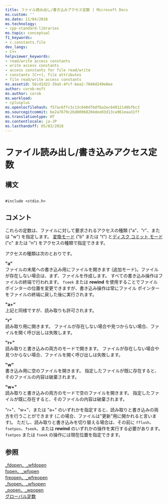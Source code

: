 ```yaml
---
title: ファイル読み出し/書き込みアクセス定数 | Microsoft Docs
ms.custom: ''
ms.date: 11/04/2016
ms.technology:
- cpp-standard-libraries
ms.topic: conceptual
f1_keywords:
- c.constants.file
dev_langs:
- C++
helpviewer_keywords:
- read/write access constants
- write access constants
- access constants for file read/write
- constants [C++], file attributes
- file read/write access constants
ms.assetid: 56cd1d22-39a5-4fcf-bea2-7046d249e8ee
author: corob-msft
ms.author: corob
ms.workload:
- cplusplus
ms.openlocfilehash: f57ac6ffc3c13c640d7bdf6a2ec64912148bfbc3
ms.sourcegitcommit: be2a7679c2bd80968204dee03d13ca961eaa31ff
ms.translationtype: HT
ms.contentlocale: ja-JP
ms.lasthandoff: 05/03/2018
---
```

# <a name="file-readwrite-access-constants"></a>ファイル読み出し/書き込みアクセス定数
## <a name="syntax"></a>構文  
  
```  
  
#include <stdio.h>  
```  
  
## <a name="remarks"></a>コメント  
 これらの定数は、ファイルに対して要求されるアクセスの種類 ("a"、"r"、または "w") を指定します。 [変換モード](../c-runtime-library/file-translation-constants.md) ("b" または "t") と[ディスク コミット モード](../c-runtime-library/commit-to-disk-constants.md) ("c" または "n") をアクセスの種類で指定できます。  
  
 アクセスの種類は次のとおりです。  
  
 **"a"**  
 ファイルの末尾への書き込み用にファイルを開きます (追加モード)。ファイルが存在しない場合は、まず、ファイルを作成します。 すべての書き込み操作はファイルの終端で行われます。 `fseek` または **rewind** を使用することでファイル ポインターの位置を変更できますが、書き込み操作は常にファイル ポインターをファイルの終端に戻した後に実行されます。  
  
 **"a+"**  
 上記と同様ですが、読み取りも許可されます。  
  
 **"r"**  
 読み取り用に開きます。 ファイルが存在しない場合や見つからない場合、ファイルを開く呼び出しは失敗します。  
  
 **"r+"**  
 読み取りと書き込みの両方のモードで開きます。 ファイルが存在しない場合や見つからない場合、ファイルを開く呼び出しは失敗します。  
  
 **"w"**  
 書き込み用に空のファイルを開きます。 指定したファイルが既に存在すると、そのファイルの内容は破棄されます。  
  
 **"w+"**  
 読み取りと書き込みの両方のモードで空のファイルを開きます。 指定したファイルが既に存在すると、そのファイルの内容は破棄されます。  
  
 "r+"、"w+"、または "a+" のいずれかを指定すると、読み取りと書き込みの両方を行うことができます (この場合、ファイルは"更新"用に開かれると言います)。 ただし、読み取りと書き込みを切り替える場合は、その前に `fflush`、`fsetpos`、`fseek`、または **rewind** のいずれかの操作を実行する必要があります。 `fsetpos` または `fseek` の操作には現在位置を指定できます。  
  
## <a name="see-also"></a>参照  
 [_fdopen、_wfdopen](../c-runtime-library/reference/fdopen-wfdopen.md)   
 [fopen、_wfopen](../c-runtime-library/reference/fopen-wfopen.md)   
 [freopen、_wfreopen](../c-runtime-library/reference/freopen-wfreopen.md)   
 [_fsopen、_wfsopen](../c-runtime-library/reference/fsopen-wfsopen.md)   
 [_popen、_wpopen](../c-runtime-library/reference/popen-wpopen.md)   
 [グローバル定数](../c-runtime-library/global-constants.md)